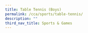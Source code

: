 ```yaml
---
title: Table Tennis (Boys)
permalink: /cca/sports/table-tennis/
description: ""
third_nav_title: Sports & Games
---
```

